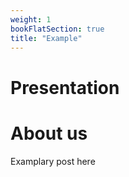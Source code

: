 ```yaml
---
weight: 1
bookFlatSection: true
title: "Example"
---
```


<style> .markdown a{text-decoration: underline !important;} </style>
<style> .markdown h2{font-weight: bold;} </style>

# **Presentation**

# **About us**

Examplary post here
